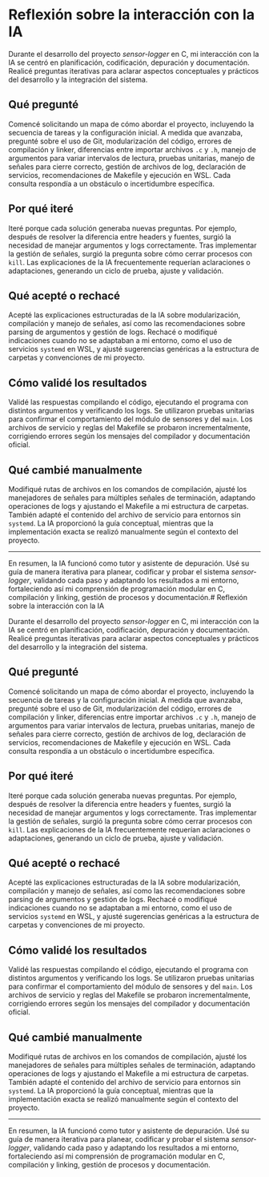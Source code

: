 # Reflexión sobre la interacción con la IA

Durante el desarrollo del proyecto *sensor-logger* en C, mi interacción con la IA se centró en planificación, codificación, depuración y documentación. Realicé preguntas iterativas para aclarar aspectos conceptuales y prácticos del desarrollo y la integración del sistema.

## Qué pregunté

Comencé solicitando un mapa de cómo abordar el proyecto, incluyendo la secuencia de tareas y la configuración inicial. A medida que avanzaba, pregunté sobre el uso de Git, modularización del código, errores de compilación y linker, diferencias entre importar archivos `.c` y `.h`, manejo de argumentos para variar intervalos de lectura, pruebas unitarias, manejo de señales para cierre correcto, gestión de archivos de log, declaración de servicios, recomendaciones de Makefile y ejecución en WSL. Cada consulta respondía a un obstáculo o incertidumbre específica.

## Por qué iteré

Iteré porque cada solución generaba nuevas preguntas. Por ejemplo, después de resolver la diferencia entre headers y fuentes, surgió la necesidad de manejar argumentos y logs correctamente. Tras implementar la gestión de señales, surgió la pregunta sobre cómo cerrar procesos con `kill`. Las explicaciones de la IA frecuentemente requerían aclaraciones o adaptaciones, generando un ciclo de prueba, ajuste y validación.

## Qué acepté o rechacé

Acepté las explicaciones estructuradas de la IA sobre modularización, compilación y manejo de señales, así como las recomendaciones sobre parsing de argumentos y gestión de logs. Rechacé o modifiqué indicaciones cuando no se adaptaban a mi entorno, como el uso de servicios `systemd` en WSL, y ajusté sugerencias genéricas a la estructura de carpetas y convenciones de mi proyecto.

## Cómo validé los resultados

Validé las respuestas compilando el código, ejecutando el programa con distintos argumentos y verificando los logs. Se utilizaron pruebas unitarias para confirmar el comportamiento del módulo de sensores y del `main`. Los archivos de servicio y reglas del Makefile se probaron incrementalmente, corrigiendo errores según los mensajes del compilador y documentación oficial.

## Qué cambié manualmente

Modifiqué rutas de archivos en los comandos de compilación, ajusté los manejadores de señales para múltiples señales de terminación, adaptando operaciones de logs y ajustando el Makefile a mi estructura de carpetas. También adapté el contenido del archivo de servicio para entornos sin `systemd`. La IA proporcionó la guía conceptual, mientras que la implementación exacta se realizó manualmente según el contexto del proyecto.

---

En resumen, la IA funcionó como tutor y asistente de depuración. Usé su guía de manera iterativa para planear, codificar y probar el sistema *sensor-logger*, validando cada paso y adaptando los resultados a mi entorno, fortaleciendo así mi comprensión de programación modular en C, compilación y linking, gestión de procesos y documentación.# Reflexión sobre la interacción con la IA

Durante el desarrollo del proyecto *sensor-logger* en C, mi interacción con la IA se centró en planificación, codificación, depuración y documentación. Realicé preguntas iterativas para aclarar aspectos conceptuales y prácticos del desarrollo y la integración del sistema.

## Qué pregunté

Comencé solicitando un mapa de cómo abordar el proyecto, incluyendo la secuencia de tareas y la configuración inicial. A medida que avanzaba, pregunté sobre el uso de Git, modularización del código, errores de compilación y linker, diferencias entre importar archivos `.c` y `.h`, manejo de argumentos para variar intervalos de lectura, pruebas unitarias, manejo de señales para cierre correcto, gestión de archivos de log, declaración de servicios, recomendaciones de Makefile y ejecución en WSL. Cada consulta respondía a un obstáculo o incertidumbre específica.

## Por qué iteré

Iteré porque cada solución generaba nuevas preguntas. Por ejemplo, después de resolver la diferencia entre headers y fuentes, surgió la necesidad de manejar argumentos y logs correctamente. Tras implementar la gestión de señales, surgió la pregunta sobre cómo cerrar procesos con `kill`. Las explicaciones de la IA frecuentemente requerían aclaraciones o adaptaciones, generando un ciclo de prueba, ajuste y validación.

## Qué acepté o rechacé

Acepté las explicaciones estructuradas de la IA sobre modularización, compilación y manejo de señales, así como las recomendaciones sobre parsing de argumentos y gestión de logs. Rechacé o modifiqué indicaciones cuando no se adaptaban a mi entorno, como el uso de servicios `systemd` en WSL, y ajusté sugerencias genéricas a la estructura de carpetas y convenciones de mi proyecto.

## Cómo validé los resultados

Validé las respuestas compilando el código, ejecutando el programa con distintos argumentos y verificando los logs. Se utilizaron pruebas unitarias para confirmar el comportamiento del módulo de sensores y del `main`. Los archivos de servicio y reglas del Makefile se probaron incrementalmente, corrigiendo errores según los mensajes del compilador y documentación oficial.

## Qué cambié manualmente

Modifiqué rutas de archivos en los comandos de compilación, ajusté los manejadores de señales para múltiples señales de terminación, adaptando operaciones de logs y ajustando el Makefile a mi estructura de carpetas. También adapté el contenido del archivo de servicio para entornos sin `systemd`. La IA proporcionó la guía conceptual, mientras que la implementación exacta se realizó manualmente según el contexto del proyecto.

---

En resumen, la IA funcionó como tutor y asistente de depuración. Usé su guía de manera iterativa para planear, codificar y probar el sistema *sensor-logger*, validando cada paso y adaptando los resultados a mi entorno, fortaleciendo así mi comprensión de programación modular en C, compilación y linking, gestión de procesos y documentación.
